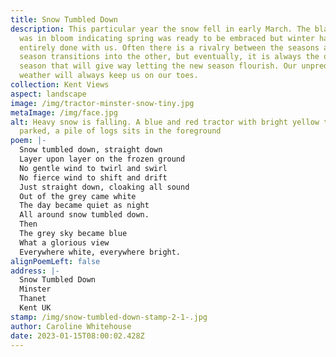 ```yaml
---
title: Snow Tumbled Down
description: This particular year the snow fell in early March. The blackthorn
  was in bloom indicating spring was ready to be embraced but winter had not
  entirely done with us. Often there is a rivalry between the seasons as one
  season transitions into the other, but eventually, it is always the outgoing
  season that will give way letting the new season flourish. Our unpredictable
  weather will always keep us on our toes.
collection: Kent Views
aspect: landscape
image: /img/tractor-minster-snow-tiny.jpg
metaImage: /img/face.jpg
alt: Heavy snow is falling. A blue and red tractor with bright yellow trailer is
  parked, a pile of logs sits in the foreground
poem: |-
  Snow tumbled down, straight down
  Layer upon layer on the frozen ground
  No gentle wind to twirl and swirl
  No fierce wind to shift and drift
  Just straight down, cloaking all sound
  Out of the grey came white
  The day became quiet as night
  All around snow tumbled down.
  Then
  The grey sky became blue
  What a glorious view
  Everywhere white, everywhere bright.
alignPoemLeft: false
address: |-
  Snow Tumbled Down
  Minster
  Thanet
  Kent UK
stamp: /img/snow-tumbled-down-stamp-2-1-.jpg
author: Caroline Whitehouse
date: 2023-01-15T08:00:02.428Z
---
```

